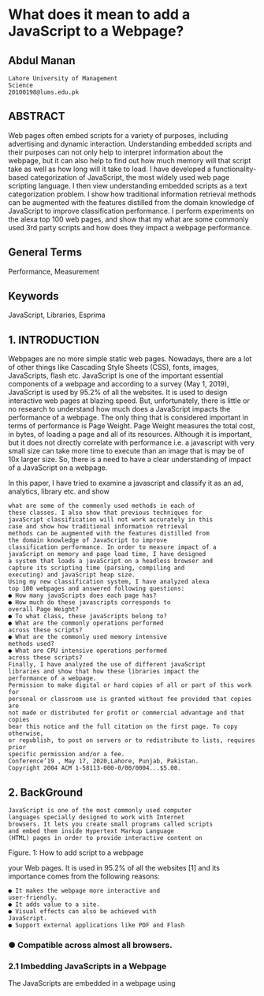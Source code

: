 # What does it mean to add a JavaScript to a Webpage?

## Abdul Manan

```
Lahore University of Management
Science
20100198@lums.edu.pk
```
## ABSTRACT

Web pages often embed scripts for a variety of purposes,
including advertising and dynamic interaction.
Understanding embedded scripts and their purposes can not
only help to interpret information about the webpage, but it
can also help to find out how much memory will that script
take as well as how long will it take to load. I have
developed a functionality-based categorization of
JavaScript, the most widely used web page scripting
language. I then view understanding embedded scripts as a
text categorization problem. I show how traditional
information retrieval methods can be augmented with the
features distilled from the domain knowledge of JavaScript
to improve classification performance. I perform
experiments on the alexa top 100 web pages, and show that
my what are some commonly used 3rd party scripts and
how does they impact a webpage performance.

## General Terms

Performance, Measurement

## Keywords

JavaScript, Libraries, Esprima

## 1. INTRODUCTION

Webpages are no more simple static web pages. Nowadays,
there are a lot of other things like Cascading Style Sheets
(CSS), fonts, images, JavaScripts, flash etc. JavaScript is
one of the important essential components of a webpage
and according to a survey (May 1, 2019), JavaScript is used
by 95.2% of all the websites. It is used to design interactive
web pages at blazing speed. But, unfortunately, there is
little or no research to understand how much does a
JavaScript impacts the performance of a webpage. The only
thing that is considered important in terms of performance
is Page Weight. Page Weight measures the total cost, in
bytes, of loading a page and all of its resources. Although it
is important, but it does not directly correlate with
performance i.e. a javascript with very small size can take
more time to execute than an image that is may be of 10x
larger size. So, there is a need to have a clear understanding
of impact of a JavaScript on a webpage.

In this paper, I have tried to examine a javascript
and classify it as an ad, analytics, library etc. and show

```
what are some of the commonly used methods in each of
these classes. I also show that previous techniques for
javaScript classification will not work accurately in this
case and show how traditional information retrieval
methods can be augmented with the features distilled from
the domain knowledge of JavaScript to improve
classification performance. In order to measure impact of a
javaScript on memory and page load time, I have designed
a system that loads a javaScript on a headless browser and
capture its scripting time (parsing, compiling and
executing) and javaScript heap size.
Using my new classification system, I have analyzed alexa
top 100 webpages and answered following questions:
● How many javaScripts does each page has?
● How much do these javascripts corresponds to
overall Page Weight?
● To what class, these javaScripts belong to?
● What are the commonly operations performed
across these scripts?
● What are the commonly used memory intensive
methods used?
● What are CPU intensive operations performed
across these scripts?
Finally, I have analyzed the use of different javaScript
libraries and show that how these libraries impact the
performance of a webpage.
Permission to make digital or hard copies of all or part of this work for
personal or classroom use is granted without fee provided that copies are
not made or distributed for profit or commercial advantage and that copies
bear this notice and the full citation on the first page. To copy otherwise,
or republish, to post on servers or to redistribute to lists, requires prior
specific permission and/or a fee.
Conference’19 ​, May 17, 2020,Lahore, Punjab, Pakistan.
Copyright 2004 ACM 1-58113-000-0/00/0004...$5.00.
```
## 2. BackGround

```
JavaScript is one of the most commonly used computer
languages specially designed to work with Internet
browsers. It lets you create small programs called scripts
and embed them inside Hypertext Markup Language
(HTML) pages in order to provide interactive content on
```

Figure. 1: How to add script to a webpage

your Web pages. It is used in 95.2% of all the websites [1]
and its importance comes from the following reasons:

```
● It makes the webpage more interactive and
user-friendly.
● It adds value to a site.
● Visual effects can also be achieved with
JavaScript.
● Support external applications like PDF and Flash
```
### ● Compatible across almost all browsers.

### 2.1 Imbedding JavaScripts in a Webpage

The JavaScripts are embedded in a webpage using <script>
element. This element can be used to embed the JavaScript

directly into the web page (also known as inline), or to
specify an external file that contains the JavaScript [9]. The

figure 1 shows these two methods.
There are several other methods that are used using script

element like one can specify async. Async will allow the
browser to load, compile and execute script

asynchronously, but still if script is very large to parse or
takes too long to execute, the browser will wait for it

execute before actually triggering onload event.

### 2.2 Chrome V8 Engine

Chrome uses V8 engine to handle javascripts. The figure
below shows how V8 compile/execute scripts. Code is
initially compiled by a baseline compiler, which can
generate non-optimized machine code quickly. The
compiled code is analyzed during runtime and optionally
re-compiled dynamically with a more advanced optimizing
compiler for peak performance [6]. The figure 2 shows how
chrome V8 engines actually works.

### 2.3 Low-End Phones

The exceptional growth of the mobile phone market has
expanded to developing and under-developed countries.
But, in these countries, people usually use low-end phones
i.e. phones that have less memory or less computational
resources or both. The problem will these low-end phones
is that they can not give performance comparable to
high-end phones. For instance, a javascript heavy web page
may load faster on a high-end phone, but one a low-end
phone, it may take more than 1 minute to load or the phone
may crash if it runs out of memory. So, while designing a
webpage, it is important to consider these phones as well
otherwise a large number of mobile phone users will not be
use that page.

```
As seen above, javascript compilation/execution in a
popular browser, Chrome consists of a long process that
includes parsing, byte code generation, unoptimized code
generation and finally optimized code generation that may
take a lot of CPU resources to complete as well a lot of
memory to store code. So, before adding a script to a
webpage, one must carefully analyze its memory and cpu
consumption.
```
### 2.4 JavaScript Libraries

```
Different kinds of third party scripts are added to a
webpage and one of them are JavaScript Libraries. These
are libraries of pre-written JavaScript which allows for
easier development of JavaScript-based applications. Most
of the websites now uses some kind of JavaScript libraries
like jQuery, React, Angular, Modernizr etc. that makes the
life of a web developer a lot more easier. But, adding these
libraries to a webpage has a cost and one must understand
before deciding over the use of JavaScript library.
```
### 3. JavaScript Classification

```
There are a lot of javaScripts in a webpage. As shown in
figure 3, the ,median number of external javaScripts in a
web page is 15. These javascripts are provides different
functionalities and may have nothing to do with each other.
So, it is important to categorize these javaScripts into
different classes because it will help the website owner to
know what are different scripts in his/her webpage and
he/she can then decide which javascript to remove and
which he/she can optimize. For instance, one can remove a
javascript library/ optimize it, but can not change the ads
script. One other reason is that javascripts do not have
much part in Page Weight as shown in figure 4 that 80% of
javascripts in alexa top 100 web pages have less than
0.1MB while average size of a complete web page is
20-30MB. Previous studies have also shown that
javascripts play an important role in overall load time and
memory footprint [2]. So, it is important to understand how
these scripts impact performance.
```
```
Figure 3: Distribution of JavaScripts in Alexa top 100
webpages
```

```
Figure. 2: JavaScript Parsing and Compiling in
```
### Chrome V8 Engine

### 3.1 First Party Vs Third Party Scripts

Classifying javascripts as first party (same-domain) and
third party (other) is essential. The figure 3 below shows
this classification over alexa top 100 webpages. We can see
that median number of third party scripts is only 3 while
third party scripts is 12 (that is too much). One thing to
note that is it only shows scripts downloaded till onload
event because our assumption is a page is completely
loaded at onload event and resources loaded after that does
not affect the performance for a user.

### 3.2 Different Classes of JavaScript:

As seen above, classifying scripts as third party and first
party is not enough, we still have ~13 scripts in third party.

So, further dividing these scripts is important. There are
various ways to classify these scripts e.g. by their weights,
by domain name, by importance etc. But, we want to have
classes so that website owner can have choice to make. In
above cases, he/she will not be able to make a clear choice
that which script he/she can remove etc. So, classifying
scripts with their application/usage point of view will make
more sense. Table# 1 shows the classes we divided these
third party scripts into and figure 5 shows the distribution
of these scripts in alexa top 100 webpages. Although we
were unable to classify a large number of scripts, but still
we can see there were 20% ads scripts that are out of
website

owner’s control while 10% tag-manager scripts that tends
to download many other resources and should be
controlled.

### 3.3 Tokenization

```
In order to analyze a script to understand what are the
different methods it is using, what are the other resources it
downloads, how much does it interact with DOM and
browser window etc. it is important to parse its code. The
easiest thing is code tokenization. Tokenization is the
process of demarcating and possibly classifying sections of
a string of input characters. As far as we know, there is
little research work in this field and those who have done
that due to various reasons like finding vulnerabilities,
malicious scripts etc. have done string tokenization. But,
we argue that string tokenization is good for lexical
analysis of text, it is not a technique to analyze a code due
to following reasons:
● It can not make use of syntax of code.
● Information can be interpreted wrong and can
mean a lot.
● It does not tell anything about other resources
script downloads.
● It does not tells anything about memory.
● It can not tell us about script
parsing/compiling/executing time.
● Can not differentiate between code and comment.
Let’s take an example. Figure 6 shows the code snippet that
we want to tokenize. If we use naive approach, it will see a
lot of links and will classify them as downloaded resources.
Similarly, string in second array will be classified as
different operations performed. While, if we use syntactical
analysis that tells us both these are variables containing
strings, we will successfully classify that code snippet.
Due to the limitations above, we decided to use
tokenization augmented with the features distilled from the
domain knowledge of JavaScript for code classification.
The next section describes our approach in more detail.
```

Figure 4. CDF of javaScript file sizes in alexa top 100
pages

### 3.4 JavaScript Classifier

In order to analyze a JavaScript, we have designed a
two-step analysis of Script. In the first step, we use a static
code analysis and in second step, we run it on a headless
browser.

In order to do static code analysis, we decided to use a tool
known as Esprima [11], that provides a nice structured tree
of JavaScript code that helps us to do analysis in more
intelligent way. Consider the example code given in figure
7 and its tree.

We can see that we have two lines of code, the first one is a
Variable declaration and the second one is an Expression
statement that is a function call. Note that esprima provides
that tree with complete information.

We can easily get what are different methods used, how
many global variables do we have, how many function
declarations we have and then, we can classify these
methods to our predefined set of classes. We decided to
have hierarchical categorization of different JavaScript
methods and table# 2 shows our main classes.

Furthermore, to find out how much time does a script takes
to load, how many new nodes it inserts to DOM, how much
time does it take for loading/parsing/compiling/executing
and how many resources it actually downloads, we run that
script in a headless browser and load that particular script
using a <script> tag in head of HTML and collects the
above mentioned information.

Although this will only provide us a lower bound as we are
only loading the script, there is no interaction with script, it

```
Figure 5. Distribution of 3rd Party JavaScripts across alexa
top 100 webpages
```
```
stills provides much information that can be used to
understand the true cost of a JavaScript.
```
### 4. Evaluation

```
In order to evaluate our JavaScript classifier, we used alexa
top 100 webpages. The next section describes our setup in
more detail.
```
### 4.1 Setup

```
First of all, we downloaded alexa top 100 webpages and
saved all the scripts these pages requested until onload of
webpage and then run the first classifier. For, the second
part of our classifier, we run it on headless desktop chrome
browser. Although we had to run it on a low-end phone, but
in order to remove all variables and to see what is the cost
of a script in a webpage with no bottleneck is important as
well. In future, it can be run on a low-end phone as well to
see to how that script affects the performance of a low-end
phone user.
```
### 4.2 Discussion

```
First of all, let’s see how the use of different methods vary
across different classes of scripts so that we can better
understand that what type of scripts are memory heavy and
what type of scripts are cpu-heavy. Figure 8 shows average
number of resources downloaded by each script class. We
can see that social widgets like twitter or facebook scripts
downloads more resources than library or ads sites, so these
sites can be more network heavy and can be disabled if we
have network bottleneck.
Similarly, figure 9 shows how many global variables and
functions each script class on average has. Global variables
are important as they tend to increase to scripting time as
described in Google I/O talk [11]. Similarly, number of
functions also tells us how long that script will take to parse
```

Figure 6: JavaScript code to tokenize

Figure 7: (a) shows code snippet and (b) Esprima Tree of
above code snippet

and according to Google I/O talk, more number of
functions will take more memory in V8 compilation.

The figure 10 shows usage of different methods of Browser
BOM and DOM across scripts. BOM means Browser
Object Model and it represents methods related to browser
like current time, browser version/name, browser history
etc. Similarly, DOM (Document Object Model) represents
methods used to change DOM either
insertion/deletion/update. We observed that library scripts
uses more DOM methods while content and social scripts
are more interested in Browser methods.

```
Figure 8: Average number of resources downloaded across
different JavaScript Classes
```
```
Figure 9: Average number of functions and Global
Variables declared in different JavaScript Classes
The figure 11 shows usage of different methods across
scripts. We observed that library and social scripts tends to
send more POST requests than other scripts while content
and social scripts uses File_API to access users’ storage.
Similarly, in figure 12 we observe social, library and
sameOrigin scripts do more styling than other scripts.
Takeaway:
Since we have observed the usage of different methods
across different scripts, we can optimize our site according
to the need. For instance, we can disable memory heavy
scripts if user’s device has low RAN or we can disable
network heavy scripts if user is in 2G.
```
### 4.3 JavaScript Libraries

```
In order to further evaluate our second part of classifier, we
used different JavaScript Libraries for evaluation because it
was not feasible to test all the scripts on our system due to
time constraint. So, we first see the trend of different
JavaScript Libraries across alexa top ~870 webpages and
then we pick top 4 libraries and give a detailed comparison
```

Figure 10: Usage of different methods of Browser BOM
and DOM across scripts.

Figure 11. Usage of different methods across scripts

on Google Nexus 5 that has 2GB of RAM and Quad Core
processor.

Figure 13 shows the distribution of different JavaScript
Libraries usage across alexa top ~870 webpages. We
observed that ~50% of the sites used jQuery and then
comes React and Modernizr.

Similarly, figures 14 (a and b) shows js Heap size and
scripting time of different operations performed on these
libraries. Note that VanillaJS means pure JavaScript with
no library and we observe that if we are not doing any
complex operations on DOM, we do not really need a
library. We can save a lot of memory and time using
VanillaJS.

### 5. Related Work

Although javaScripts is the core component of World Wide
Web, but classification of javaScript to understand it is not
a very common problem. A little work or no work has been
done in this regard. In almost all the research done,
JavaScript Code analysis is done using tokenization [4] and
[5]. But, none of them had to find all methods used and so,
tokenization can work in that case. Moreover, they do not
need memory footprint/ scripting time.

```
Figure 12. Usage of video, stylesheet and image methods
across scripts
```
```
Figure 13: Distribution of JavaScript Libraries across alexa
top ~870 webpages
Another paper that does classification of JavaScript using
tokenization and then apply some Program Analysis
technique to classify javascript is [3]. They did classify in
more than ten classes like in our case, but they did program
analysis on variables and functions name so that they can
better understand the code. But, the major limitation of that
approach is not all people follow naming conventions
during coding and Moreover, if you can exactly figure out
the methods using syntactical analysis like we did, there is
no point of doing program analysis on identifiers.
Chrome V8 Ignition
Chrome V8 as described above first produces an
unoptimized bitcode at compile time and then, recompile it
to produce optimized code. For low-end devices with RAM
less than 512MB, they did design Ignition that executes
code with less memory overhead and paving the way for a
simpler script execution pipeline. According to their
experimentation, they reduced 5% memory of V8 using
```

Figure : 14 (a) Scripting Time across Different JavaScript
Libraries

Figure: 14 (b) JavaScript Heap across different Libraries

Ignition [7]. Although that is good, but it comes at the cost
of execution time. Moreover, they enabled it for devices

with memory less than or equal to 512MB that does not
incorporate all low-end phones. A phone with low-memory
will likely to have less CPU resources and will eventually
take longer to open website and degrade performance. So,
although that is a good step, ignition can itself not boost the
performance of a Script and so, developer must understand
the cost of a javaScript before adding it to the webpage.

### 6. Future Work and Conclusion

```
The limitations of our work includes that it performs
analysis of JavaScript by just loading it. We have observed
that if we use some functions/methods of a Script after
loading it, its memory footprint increases i.e. this effect can
be seen in above javascript libraries analysis. Moreover, we
did our analysis on alexa top 100 web pages and these are
mostly websites of top tech/news companies. So, analysis
of lower ranked webpages may reveal some other insights.
We have designed a complete system to perform analysis
on a JavaScript, both static and dynamic and we did an
experimental study to analyze scripts in alexa top 100
webpages. We observed that there are different classes of
JavaScripts and each of these class is different based on the
methods used, number of resources downloaded. Some
scripts are memory heavy, while others are cpu heavy or
network heavy. So, one can design a real-time transcoding
service that performs JavaScripts transformations based on
the device internet, type and current memory status. We
believe that our work has opened a whole new research
area where there is still a lot to things to learn.
```
### 7. REFERENCES

```
[1] WeTechs, 2019. Usage of JavaScript for websites.
https://w3techs.com/technologies/details/cp-javascript/
all/all​.
[2] Xiao Sophia Wang, Aruna Balasubramanian,
Demystifying Page Load Performance with WProf
[3] Wei Lu and Min-Yen Kan. Supervised Categorization
of JavaScript using Program Analysis Features
[4] Pavel Laskov, Nedim Šrndic, Static Detection of
Malicious JavaScript-Bearing PDF Documents
```

[5] Peter Likarish, Eunjin (EJ) Jung, Obfuscated Malicious
Javascript Detection using Classification Techniques

[6] Firing up the Ignition interpreter
https://v8.dev/blog/ignition-interpreter

[7] JavaScript V8 Engine Explained,
https://hackernoon.com/javascript-v8-engine-explained
-3f940148d4ef

```
[8] Nic Jansma, 2018, When Third Parties Stop Being
Polite... and Start Getting Real
[9] Importance Of JavaScript
https://gotechark.com/blog/importance-javascript/
[10]Techtopia, Embedding JavaScript into Web pages
[11]Esprima, http://esprima.org
```
## 9. Appendix

#### Class Description

#### Ads

#### These scripts are part of advertising networks, either serving or

#### measuring.

#### Analytics These scripts measure or track users and their actions.

#### Social These scripts enable social features.

#### Video These scripts enable video player and streaming functionality.

#### Utilities These scripts are developer utilities (API clients, fraud detection, etc)

#### Hosting These scripts are from web hosting platforms.

#### Library These are mostly open source libraries (e.g. jQuery).

#### Tag-manager These scripts tend to load lots of other scripts and initiate many tasks.

#### Other These scripts are those we are unable to classify

Table 1: Different JavaScript classes for 3rd Party JavaScript Classification

```
Class Description
```
```
BrowserBOM Methods related to browser like location, history, navigation etc.
DOM Methods related to DOM like getElement, appendChild, etc.
```
```
File_API Methods used to access file storage for storing/accessing file in user's device
```
```
ImageData Methods related to image downloading/formatting
```
```
IndexedDB Methods used to access database like MongoDB
Window Methods related to current window like address etc.
```
```
Video Methods used to play video
```
```
StyleSheet Methods used to styling (CSS)
```
```
PerformanceTiming Methods used to access timing like loadtime/ event listeners/ timeouts
LoadingResource Methods used to download other resources like stylesheets, images etc.
```
```
XML_HTPP_REQUE
ST Methods used for sending POST requests
```
Table 2: Different classes for methods used in JavaScripts


